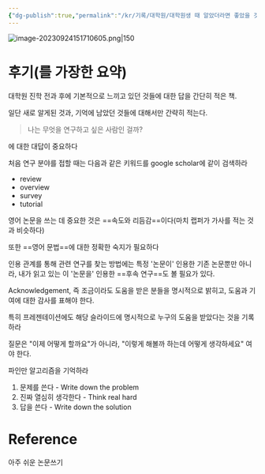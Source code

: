 ```yaml
---
{"dg-publish":true,"permalink":"/kr/기록/대학원/대학원생 때 알았더라면 좋았을 것들/대학원생 때 알았더라면 좋았을 것들1/","title":"대학원생 때 알았더라면 좋았을 것들","tags":["📚Book","글쓰기","논문쓰기"],"created":"2023-05-16","updated":"2023-09-24 15:16:23"}
---
```



![image-20230924151710605.png|150](/img/user/kr/%EA%B8%B0%EB%A1%9D/assets/%EB%8C%80%ED%95%99%EC%9B%90%EC%83%9D%20%EB%95%8C%20%EC%95%8C%EC%95%98%EB%8D%94%EB%9D%BC%EB%A9%B4%20%EC%A2%8B%EC%95%98%EC%9D%84%20%EA%B2%83%EB%93%A41/image-20230924151710605.png)



# 후기(를 가장한 요약)

대학원 진학 전과 후에 기본적으로 느끼고 있던 것들에 대한 답을 간단히 적은 책.

일단 새로 알게된 것과, 기억에 남았던 것들에 대해서만 간략히 적는다.

> 나는 무엇을 연구하고 싶은 사람인 걸까?

에 대한 대답이 중요하다


처음 연구 분야를 접할 때는 다음과 같은 키워드를 google scholar에 같이 검색하라
- review
- overview
- survey
- tutorial

영어 논문을 쓰는 데 중요한 것은 ==속도와 리듬감==이다(마치 랩퍼가 가사를 적는 것과 비슷하다)


또한 ==영어 문법==에 대한 정확한 숙지가 필요하다


인용 관계를 통해 관련 연구를 찾는 방법에는 특정 '논문이' 인용한 기존 논문뿐만 아니라, 내가 읽고 있는 이 '논문을' 인용한 ==후속 연구==도 볼 필요가 있다.

Acknowledgement, 즉 조금이라도 도움을 받은 분들을 명시적으로 밝히고, 도움과 기여에 대한 감사를 표해야 한다.

특히 프레젠테이션에도 해당 슬라이드에 명시적으로 누구의 도움을 받았다는 것을 기록하라

질문은 "이제 어떻게 할까요"가 아니라, "이렇게 해볼까 하는데 어떻게 생각하세요" 여야 한다.

파인만 알고리즘을 기억하라
1. 문제를 쓴다 - Write down the problem
2. 진짜 열심히 생각한다 - Think real hard
3. 답을 쓴다 - Write down the solution 
# Reference
아주 쉬운 논문쓰기
